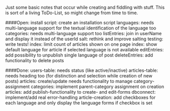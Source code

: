 Just some basic notes that occur while creating and fiddling with stuff.
This is sort of a living ToDo-List, so might change from time to time.

####Open:
install script: create an installation script
languages: needs multi-language support for the textual identification of the language too
categories: needs multi-language support too
listEntries: join in userName and display it instead of the userId
salt: rethink and improve salting
testing: write tests!
index: limit count of articles shown on one page
index: show default language for article if selected language is not available
editEntries: add possibility to unpublish single language of post
deleteEntries: add functionality to delete posts


####Done:
users-table: needs status (like active/inactive)
articles-table: needs heading too (for distinction and selection while creation of new posts)
articles: create/update needs functionality to manage category-assignment
categories: implement parent-category assignment on creation
articles: add publish-functionality to create- and edit-forms
dbconnect: implement/add real error-handling
article-creation: add checkboxes for each language and only display the language forms if checkbox is set

